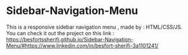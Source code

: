 # Sidebar-Navigation-Menu
This is a responsive sidebar navigation menu , made by : HTML/CSS/JS.
You can check it out the project on this link : https://besfortssherifi.github.io/Sidebar-Navigation-Menu/#https://www.linkedin.com/in/besfort-sherifi-3a1101241/
